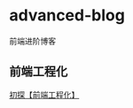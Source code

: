 # advanced-blog
前端进阶博客

## 前端工程化
[ 初探【前端工程化】](https://github.com/humorHan/advanced-blog/blob/main/docs/%E5%88%9D%E6%8E%A2%E3%80%90%E5%89%8D%E7%AB%AF%E5%B7%A5%E7%A8%8B%E5%8C%96%E3%80%91.md)